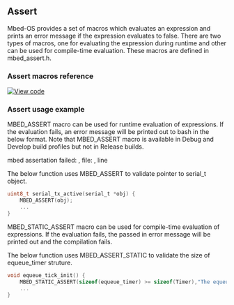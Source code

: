 ## Assert

Mbed-OS provides a set of macros which evaluates an expression and prints an error message if the expression evaluates to false. There are two types of macros, one for evaluating the expression during runtime and other can be used for compile-time evaluation. These macros are defined in mbed_assert.h.

### Assert macros reference

[![View code](https://www.mbed.com/embed/?type=library)](https://os.mbed.com/docs/v5.6/mbed-os-api-doxy/group__platform__Assert.html)

### Assert usage example

MBED_ASSERT macro can be used for runtime evaluation of expressions. If the evaluation fails, an error message will be printed out to bash in the below format. Note that MBED_ASSERT macro is available in Debug and Develop build profiles but not in Release builds. 

mbed assertation failed: <EVALUATED EXPRESSION>, file: <FILE NAME>, line <LINE NUMBER IN FILE>

The below function uses MBED_ASSERT to validate pointer to serial_t object.

```C
uint8_t serial_tx_active(serial_t *obj) {
    MBED_ASSERT(obj);
    ...
}
```

MBED_STATIC_ASSERT macro can be used for compile-time evaluation of expressions. If the evaluation fails, the passed in error message will be printed out and the compilation fails.

The below function uses MBED_ASSERT_STATIC to validate the size of equeue_timer struture.

```C
void equeue_tick_init() {
    MBED_STATIC_ASSERT(sizeof(equeue_timer) >= sizeof(Timer),"The equeue_timer buffer must fit the class Timer");
    ...
}
```
